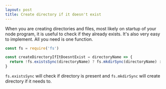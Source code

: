 ```yaml
---
layout: post
title: Create directory if it doesn't exist
---
```


When you are creating directories and files, most likely on startup of your node program, it is useful to check if they already exists. It's also very easy to implement. All you need is one function.

```js
const fs = require('fs')

const createDirectoryIfItDoesntExist = directoryName => {
  return !fs.existsSync(directoryName) ? fs.mkdirSync(directoryName) : undefined
}
```

`fs.existsSync` will check if directory is present and `fs.mkdirSync` will create directory if it needs to.
